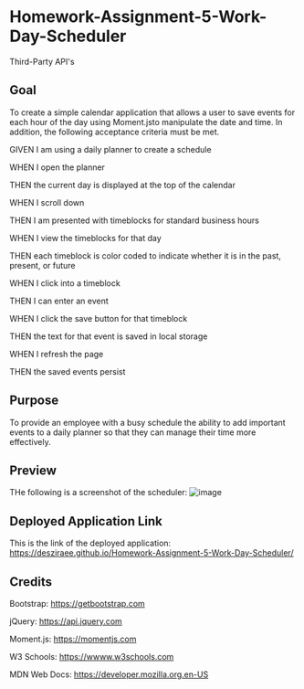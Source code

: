 # Homework-Assignment-5-Work-Day-Scheduler
Third-Party API's

## Goal
To create a simple calendar application that allows a user to save events for each hour of the day using Moment.jsto manipulate the date and time. In addition, the following acceptance criteria must be met. 

GIVEN I am using a daily planner to create a schedule

WHEN I open the planner

THEN the current day is displayed at the top of the calendar

WHEN I scroll down

THEN I am presented with timeblocks for standard business hours

WHEN I view the timeblocks for that day

THEN each timeblock is color coded to indicate whether it is in the past, present, or future

WHEN I click into a timeblock

THEN I can enter an event

WHEN I click the save button for that timeblock

THEN the text for that event is saved in local storage

WHEN I refresh the page

THEN the saved events persist

## Purpose

To provide an employee with a busy schedule the ability to add important events to a daily planner so that they can manage their time more effectively.

## Preview
THe following is a screenshot of the scheduler:
![image](https://user-images.githubusercontent.com/87455097/133531812-cac3a9d3-16ab-45a4-834d-5c7a1c6075fe.png)


## Deployed Application Link
This is the link of the deployed application: https://desziraee.github.io/Homework-Assignment-5-Work-Day-Scheduler/

## Credits
Bootstrap: https://getbootstrap.com

jQuery: https://api.jquery.com

Moment.js: https://momentjs.com

W3 Schools: https://wwww.w3schools.com

MDN Web Docs: https://developer.mozilla.org.en-US
